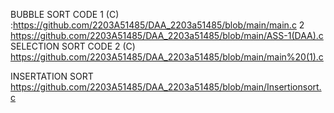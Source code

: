 BUBBLE SORT CODE 1 (C) :https://github.com/2203A51485/DAA_2203a51485/blob/main/main.c
                 2 https://github.com/2203A51485/DAA_2203a51485/blob/main/ASS-1(DAA).c
SELECTION SORT CODE 2 (C) https://github.com/2203A51485/DAA_2203a51485/blob/main/main%20(1).c

INSERTATION SORT https://github.com/2203A51485/DAA_2203a51485/blob/main/Insertionsort.c
